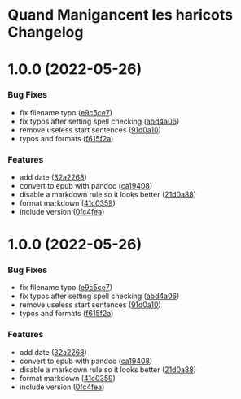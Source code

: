 # Quand Manigancent les haricots Changelog

# 1.0.0 (2022-05-26)


### Bug Fixes

* fix filename typo ([e9c5ce7](https://github.com/garlicness/quand-manigancent-les-haricots/commit/e9c5ce790fdf0559024713dd8451b73014ff0f14))
* fix typos after setting spell checking ([abd4a06](https://github.com/garlicness/quand-manigancent-les-haricots/commit/abd4a06eab7a7566c8f69941beb5583c7f171aed))
* remove useless start sentences ([91d0a10](https://github.com/garlicness/quand-manigancent-les-haricots/commit/91d0a10743980f08f4ba5290e545f7bee3ebef8c))
* typos and formats ([f615f2a](https://github.com/garlicness/quand-manigancent-les-haricots/commit/f615f2aba1c76f76a93a8f3c45586df01fb52ea4))


### Features

* add date ([32a2268](https://github.com/garlicness/quand-manigancent-les-haricots/commit/32a22687ee4b31440f63619fb8256d4820749a42))
* convert to epub with pandoc ([ca19408](https://github.com/garlicness/quand-manigancent-les-haricots/commit/ca19408b018cb3b05a748b1964d0ecaec99b5f85))
* disable a markdown rule so it looks better ([21d0a88](https://github.com/garlicness/quand-manigancent-les-haricots/commit/21d0a8885312082a68d931048933ce6ecb6884e8))
* format markdown ([41c0359](https://github.com/garlicness/quand-manigancent-les-haricots/commit/41c0359f8425ffab8fd826128b8b6e9af2cc116e))
* include version ([0fc4fea](https://github.com/garlicness/quand-manigancent-les-haricots/commit/0fc4fea1fbb38ac5c1db24f7b2cd7462718e3ce7))

# 1.0.0 (2022-05-26)


### Bug Fixes

* fix filename typo ([e9c5ce7](https://github.com/garlicness/quand-manigancent-les-haricots/commit/e9c5ce790fdf0559024713dd8451b73014ff0f14))
* fix typos after setting spell checking ([abd4a06](https://github.com/garlicness/quand-manigancent-les-haricots/commit/abd4a06eab7a7566c8f69941beb5583c7f171aed))
* remove useless start sentences ([91d0a10](https://github.com/garlicness/quand-manigancent-les-haricots/commit/91d0a10743980f08f4ba5290e545f7bee3ebef8c))
* typos and formats ([f615f2a](https://github.com/garlicness/quand-manigancent-les-haricots/commit/f615f2aba1c76f76a93a8f3c45586df01fb52ea4))


### Features

* add date ([32a2268](https://github.com/garlicness/quand-manigancent-les-haricots/commit/32a22687ee4b31440f63619fb8256d4820749a42))
* convert to epub with pandoc ([ca19408](https://github.com/garlicness/quand-manigancent-les-haricots/commit/ca19408b018cb3b05a748b1964d0ecaec99b5f85))
* disable a markdown rule so it looks better ([21d0a88](https://github.com/garlicness/quand-manigancent-les-haricots/commit/21d0a8885312082a68d931048933ce6ecb6884e8))
* format markdown ([41c0359](https://github.com/garlicness/quand-manigancent-les-haricots/commit/41c0359f8425ffab8fd826128b8b6e9af2cc116e))
* include version ([0fc4fea](https://github.com/garlicness/quand-manigancent-les-haricots/commit/0fc4fea1fbb38ac5c1db24f7b2cd7462718e3ce7))
